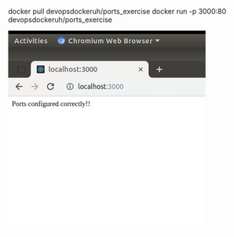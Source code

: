 docker pull devopsdockeruh/ports_exercise
docker run -p 3000:80 devopsdockeruh/ports_exercise

![Ports in browser](https://github.com/sokkanen/DevOpsWithDocker/blob/master/part1/1_9_browser.jpg)

